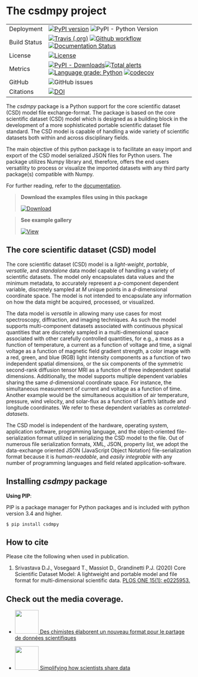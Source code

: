 # The csdmpy project

|              |                                                                                                                                                                                                                                                                                                                                                                                                                                                                                                                                                                              |
| ------------ | ---------------------------------------------------------------------------------------------------------------------------------------------------------------------------------------------------------------------------------------------------------------------------------------------------------------------------------------------------------------------------------------------------------------------------------------------------------------------------------------------------------------------------------------------------------------------------- |
| Deployment   | [![PyPI version](https://img.shields.io/pypi/v/csdmpy.svg?style=flat&logo=pypi&logoColor=white)](https://pypi.python.org/pypi/csdmpy) ![PyPI - Python Version](https://img.shields.io/pypi/pyversions/csdmpy)                                                                                                                                                                                                                                                                                                                                                                |
| Build Status | [![Travis (.org)](https://img.shields.io/travis/deepanshs/csdmpy?logo=travis)](<(https://travis-ci.org/DeepanshS/csdmpy)>) [![Github workflow](<https://img.shields.io/github/workflow/status/deepanshs/csdmpy/CI%20(pip)?logo=GitHub>)](https://github.com/DeepanshS/csdmpy/actions) [![Documentation Status](https://readthedocs.org/projects/csdmpy/badge/?version=stable)](https://csdmpy.readthedocs.io/en/stable/?badge=stable)                                                                                                                                        |
| License      | [![License](https://img.shields.io/badge/License-BSD%203--Clause-blue.svg)](https://opensource.org/licenses/BSD-3-Clause)                                                                                                                                                                                                                                                                                                                                                                                                                                                    |
| Metrics      | [![PyPI - Downloads](https://img.shields.io/pypi/dm/csdmpy.svg)](https://img.shields.io/pypi/dm/csdmpy)[![Total alerts](https://img.shields.io/lgtm/alerts/g/DeepanshS/csdmpy.svg?logo=lgtm&logoWidth=18)](https://lgtm.com/projects/g/DeepanshS/csdmpy/alerts/) [![Language grade: Python](https://img.shields.io/lgtm/grade/python/g/DeepanshS/csdmpy.svg?logo=lgtm&logoWidth=18)](https://lgtm.com/projects/g/DeepanshS/csdmpy/context:python) [![codecov](https://codecov.io/gh/DeepanshS/csdmpy/branch/master/graph/badge.svg)](https://codecov.io/gh/DeepanshS/csdmpy) |
| GitHub       | ![GitHub issues](https://img.shields.io/github/issues-raw/deepanshs/csdmpy)                                                                                                                                                                                                                                                                                                                                                                                                                                                                                                  |
| Citations    | [![DOI](<https://img.shields.io/badge/DOI-PLOS%20ONE%2015(1):%20e0225953-blueviolet>)](https://doi.org/10.1371/journal.pone.0225953)                                                                                                                                                                                                                                                                                                                               |

The _csdmpy_ package is a Python support for the core scientific
dataset (CSD) model file exchange-format.
The package is based on the core scientific dataset (CSD) model which is
designed as a building block in the development of a more sophisticated
portable scientific dataset file standard.
The CSD model is capable of handling a wide variety of
scientific datasets both within and across disciplinary fields.

The main objective of this python package is to facilitate an easy import and
export of the CSD model serialized JSON files for Python users. The
package utilizes Numpy library and, therefore, offers the end users versatility
to process or visualize the imported datasets with any third party package(s)
compatible with Numpy.

For further reading, refer to the [documentation](https://csdmpy.readthedocs.io/en/latest/).

> **Download the examples files using in this package**
>
> [![Download](https://img.shields.io/badge/Download-CSDM%20sample%20files-blueviolet)](https://buckeyemailosu-my.sharepoint.com/personal/grandinetti_1_osu_edu/_layouts/15/onedrive.aspx?ga=1&id=%2Fpersonal%2Fgrandinetti%5F1%5Fosu%5Fedu%2FDocuments%2FBuckeyeBox%20Data%2FCSDM%2FTest%20Files%2DCSDM%2Dv1%2E0)

> **See example gallery**
>
> [![View](https://img.shields.io/badge/View-Example%20Gallery-Purple?size=large)](https://csdmpy.readthedocs.io/en/latest/auto_examples/index.html)

## The core scientific dataset (CSD) model

The core scientific dataset (CSD) model is a _light-weight_, _portable_,
_versatile_, and _standalone_ data model capable of handling a variety of
scientific datasets. The model only encapsulates
data values and the minimum metadata, to accurately represent a _p_-component
dependent variable,
discretely sampled at _M_ unique points in a _d_-dimensional coordinate space.
The model is not intended to encapsulate
any information on how the data might be acquired, processed, or visualized.

The data model is _versatile_ in allowing many use cases for most spectroscopy,
diffraction, and imaging techniques. As
such the model supports multi-component datasets associated with continuous
physical quantities that are discretely sampled in a multi-dimensional space
associated with other carefully controlled quantities, for e.g., a mass as a
function of temperature, a current as a function of voltage and time, a signal
voltage as a function of magnetic field gradient strength, a color image with
a red, green, and blue (RGB) light intensity components as a function of two
independent spatial dimensions, or the six components of the symmetric
second-rank diffusion tensor MRI as a function of three independent spatial
dimensions. Additionally, the model supports multiple dependent variables
sharing the same _d_-dimensional coordinate space. For instance,
the simultaneous measurement of current and voltage as a function of time.
Another example would be the simultaneous acquisition of air temperature,
pressure, wind velocity, and
solar-flux as a function of Earth’s latitude and longitude coordinates. We
refer to these dependent variables as _correlated-datasets_.

The CSD model is independent of the hardware,
operating system, application software, programming language, and the
object-oriented file-serialization format utilized in serializing the CSD model
to the file. Out of numerous file serialization formats, XML, JSON, property
list, we adopt the data-exchange oriented JSON (JavaScript Object Notation)
file-serialization format because it is _human-readable_, and _easily integrable_ with any number of programming languages
and field related application-software.

## Installing _csdmpy_ package

**Using PIP**:

PIP is a package manager for Python packages and is included with
python version 3.4 and higher.

    $ pip install csdmpy

## How to cite

Please cite the following when used in publication.

1. Srivastava D.J., Vosegaard T., Massiot D., Grandinetti P.J. (2020) Core Scientific Dataset Model: A lightweight and portable model and file format for multi-dimensional scientific data. [PLOS ONE 15(1): e0225953.](https://doi.org/10.1371/journal.pone.0225953)

## Check out the media coverage.

- [<img src="https://inc.cnrs.fr/sites/institut_inc/files/styles/top_left/public/image/cnrs_20180120_0025%20%281%29.jpg?itok=i3wlyGBq" height="64" width="64"> Des chimistes élaborent un nouveau format pour le partage de données scientifiques](https://inc.cnrs.fr/fr/cnrsinfo/des-chimistes-elaborent-un-nouveau-format-pour-le-partage-de-donnees-scientifiques)

- [<img src="https://www.technology.org/texorgwp/wp-content/uploads/2020/01/1920_data-1536x1024.jpg" height="64" width="64"> Simplifying how scientists share data](https://www.technology.org/2020/01/03/simplifying-how-scientists-share-data/)
